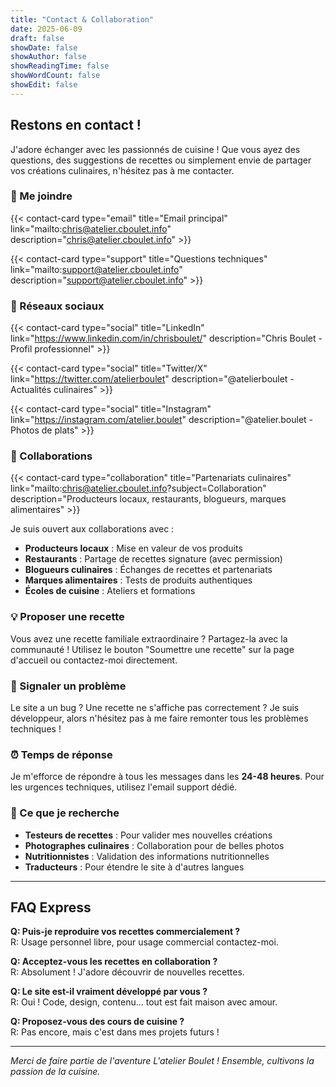 ```yaml
---
title: "Contact & Collaboration"
date: 2025-06-09
draft: false
showDate: false
showAuthor: false
showReadingTime: false
showWordCount: false
showEdit: false
---
```


## Restons en contact !

J'adore échanger avec les passionnés de cuisine ! Que vous ayez des questions, des suggestions de recettes ou simplement envie de partager vos créations culinaires, n'hésitez pas à me contacter.

### 📧 Me joindre

{{< contact-card type="email" title="Email principal" link="mailto:chris@atelier.cboulet.info" description="chris@atelier.cboulet.info" >}}

{{< contact-card type="support" title="Questions techniques" link="mailto:support@atelier.cboulet.info" description="support@atelier.cboulet.info" >}}

### 💬 Réseaux sociaux

{{< contact-card type="social" title="LinkedIn" link="https://www.linkedin.com/in/chrisboulet/" description="Chris Boulet - Profil professionnel" >}}

{{< contact-card type="social" title="Twitter/X" link="https://twitter.com/atelierboulet" description="@atelierboulet - Actualités culinaires" >}}

{{< contact-card type="social" title="Instagram" link="https://instagram.com/atelier.boulet" description="@atelier.boulet - Photos de plats" >}}  

### 🤝 Collaborations

{{< contact-card type="collaboration" title="Partenariats culinaires" link="mailto:chris@atelier.cboulet.info?subject=Collaboration" description="Producteurs locaux, restaurants, blogueurs, marques alimentaires" >}}

Je suis ouvert aux collaborations avec :

- **Producteurs locaux** : Mise en valeur de vos produits
- **Restaurants** : Partage de recettes signature (avec permission)
- **Blogueurs culinaires** : Échanges de recettes et partenariats
- **Marques alimentaires** : Tests de produits authentiques
- **Écoles de cuisine** : Ateliers et formations

### 💡 Proposer une recette

Vous avez une recette familiale extraordinaire ? Partagez-la avec la communauté ! Utilisez le bouton "Soumettre une recette" sur la page d'accueil ou contactez-moi directement.

### 🔧 Signaler un problème

Le site a un bug ? Une recette ne s'affiche pas correctement ? Je suis développeur, alors n'hésitez pas à me faire remonter tous les problèmes techniques !

### ⏰ Temps de réponse

Je m'efforce de répondre à tous les messages dans les **24-48 heures**. Pour les urgences techniques, utilisez l'email support dédié.

### 🎯 Ce que je recherche

- **Testeurs de recettes** : Pour valider mes nouvelles créations
- **Photographes culinaires** : Collaboration pour de belles photos
- **Nutritionnistes** : Validation des informations nutritionnelles
- **Traducteurs** : Pour étendre le site à d'autres langues

---

## FAQ Express

**Q: Puis-je reproduire vos recettes commercialement ?**  
R: Usage personnel libre, pour usage commercial contactez-moi.

**Q: Acceptez-vous les recettes en collaboration ?**  
R: Absolument ! J'adore découvrir de nouvelles recettes.

**Q: Le site est-il vraiment développé par vous ?**  
R: Oui ! Code, design, contenu... tout est fait maison avec amour.

**Q: Proposez-vous des cours de cuisine ?**  
R: Pas encore, mais c'est dans mes projets futurs !

---

*Merci de faire partie de l'aventure L'atelier Boulet ! Ensemble, cultivons la passion de la cuisine.*